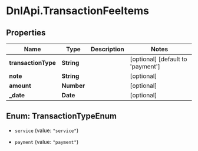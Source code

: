 # DnlApi.TransactionFeeItems

## Properties
Name | Type | Description | Notes
------------ | ------------- | ------------- | -------------
**transactionType** | **String** |  | [optional] [default to &#39;payment&#39;]
**note** | **String** |  | [optional] 
**amount** | **Number** |  | [optional] 
**_date** | **Date** |  | [optional] 


<a name="TransactionTypeEnum"></a>
## Enum: TransactionTypeEnum


* `service` (value: `"service"`)

* `payment` (value: `"payment"`)




